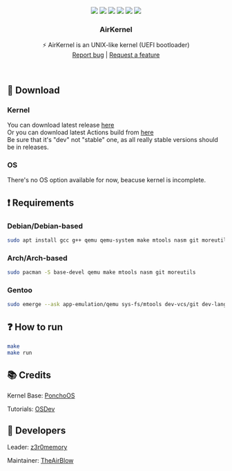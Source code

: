 <p align="center">
<img src="https://img.shields.io/github/contributors/NeticTeam/AirKernel.svg"/>
<img src="https://img.shields.io/github/forks/NeticTeam/AirKernel.svg"/>
<img src="https://img.shields.io/github/stars/NeticTeam/AirKernel.svg"/>
<img src="https://img.shields.io/github/issues/NeticTeam/AirKernel.svg"/>
<img src="https://github.com/NeticTeam/AirKernel/actions/workflows/build.yml/badge.svg"/>
<img src="https://app.codacy.com/project/badge/Grade/fd5a7833d434455e8c455fce709f0b78"/>
</p>
  <h3 align="center">AirKernel</h3>
  <p align="center">
  ⚡ AirKernel is an UNIX-like kernel (UEFI bootloader)
  <br/>
  <a href="https://github.com/NeticTeam/AirKernel/issues/new?labels=bug">Report bug</a>
  |
  <a href="https://github.com/NeticTeam/AirKernel/issues/new?labels=feature">Request a feature</a>
  </p>
<br/>

## 📲 Download
### Kernel
You can download latest release [here](https://github.com/NeticTeam/AirKernel/releases)<br/>
Or you can download latest Actions build from [here](https://github.com/NeticTeam/AirKernel/actions)<br/>
Be sure that it's "dev" not "stable" one, as all really stable versions should be in releases.<br/>
### OS
There's no OS option available for now, beacuse kernel is incomplete.

## ❗️ Requirements
### Debian/Debian-based
```sh
sudo apt install gcc g++ qemu qemu-system make mtools nasm git moreutils
```
### Arch/Arch-based
```sh
sudo pacman -S base-devel qemu make mtools nasm git moreutils
```
### Gentoo
```sh
sudo emerge --ask app-emulation/qemu sys-fs/mtools dev-vcs/git dev-lang/nasm sys-apps/moreutils
```

## ❓ How to run
```sh
make
make run
```

## 📚 Credits
Kernel Base: [PonchoOS](https://github.com/absurdponcho/ponchoos)

Tutorials: [OSDev](https://wiki.osdev.org)

## 👥 Developers
Leader: [z3r0memory](https://github.com/z3r0memory)

Maintainer: [TheAirBlow](https://github.com/theairblow)

